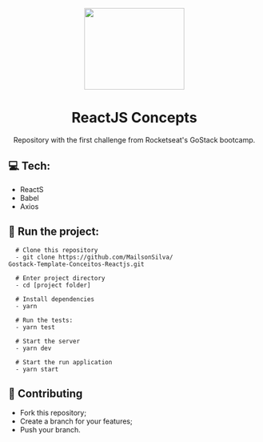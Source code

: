 <p align="center">
  <img width="200" height="163" src="https://camo.githubusercontent.com/8c13dc2618dbd7f76d1d574350b98fdee1335ce5/68747470733a2f2f726f636b6574736561742d63646e2e73332d73612d656173742d312e616d617a6f6e6177732e636f6d2f626f6f7463616d702d6865616465722e706e67">
</p>
<h1 align=center>ReactJS Concepts</h1>
<p align="center">Repository with the first challenge from Rocketseat's GoStack bootcamp.</p>

## :computer: Tech:
- ReactS
- Babel
- Axios

## :running: Run the project:
```shell
  # Clone this repository
  - git clone https://github.com/MailsonSilva/
Gostack-Template-Conceitos-Reactjs.git
  
  # Enter project directory
  - cd [project folder]
  
  # Install dependencies
  - yarn
  
  # Run the tests:
  - yarn test
  
  # Start the server
  - yarn dev
  
  # Start the run application
  - yarn start
```

## :fork_and_knife: Contributing
- Fork this repository;
- Create a branch for your features;
- Push your branch.
